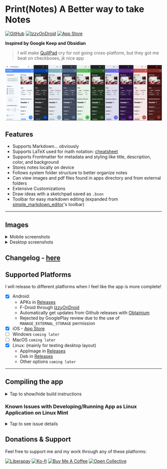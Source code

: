 # Print(Notes) A Better way to take Notes

[![GitHub](https://img.shields.io/github/license/RoBoT095/printnotes)](https://github.com/RoBoT095/printnotes/blob/main/LICENSE)
[![IzzyOnDroid](https://img.shields.io/endpoint?url=https://apt.izzysoft.de/fdroid/api/v1/shield/com.printnotes.printnotes)](https://apt.izzysoft.de/fdroid/index/apk/com.printnotes.printnotes)
[![App Store](https://img.shields.io/badge/App_Store-0D96F6?logo=app-store&logoColor=white)](https://apps.apple.com/us/app/print-notes/id6740996365)

**Inspired by Google Keep and Obsidian**

> I will make <a href='https://github.com/quillpad/quillpad'>QuillPad</a> cry for not going cross-platform, but they got me beat on checkboxes, jk nice app

<img src="https://github.com/RoBoT095/printnotes/blob/main/images/AllThemes2-smaller.png?raw=true" alt="all themes" />

## Features

- Supports Markdown... obviously
- Supports LaTeX used for math notation: <a href='https://quickref.me/latex'>cheatsheet</a>
- Supports Frontmatter for metadata and styling like title, description, color, and background
- Stores notes locally on device
- Follows system folder structure to better organize notes
- Can view images and pdf files found in apps directory and from external folders
- Extensive Customizations
- Draw ideas with a sketchpad saved as `.bson`
- Toolbar for easy markdown editing (expanded from [simple_markdown_editor](https://github.com/zahniar88/simple_markdown_editor)'s toolbar)
<!-- - Supports Windows, Mac, Linux, Android, and iOS -->

---

## Images

<details close>
<summary>Mobile screenshots</summary>

<p>
  <img src="https://github.com/RoBoT095/printnotes/blob/main/images/Phone/PhoneGridView.png?raw=true" alt="phone grid view" width=200 />
  <img src="https://github.com/RoBoT095/printnotes/blob/main/images/Phone/PhoneListView.png?raw=true" alt="phone list view" width=200 />
  <img src="https://github.com/RoBoT095/printnotes/blob/main/images/Phone/PhoneTreeView.png?raw=true" alt="phone tree view" width=200 />
  <img src="https://github.com/RoBoT095/printnotes/blob/main/images/Phone/PhoneEditor.png?raw=true" alt="phone editor preview" width=200 />
  <img src="https://github.com/RoBoT095/printnotes/blob/main/images/Phone/PhoneEditing.png?raw=true" alt="phone editor edit" width=200 />
  <img src="https://github.com/RoBoT095/printnotes/blob/main/images/Phone/PhoneSettings.png?raw=true" alt="phone settings" width=200 />
  <img src="https://github.com/RoBoT095/printnotes/blob/main/images/Phone/PhoneAdvancedSearch.png?raw=true" alt="phone tag search" width=200 />
</p>

</details>

<details close>
<summary>Desktop screenshots</summary>

<p>
  <img src="https://github.com/RoBoT095/printnotes/blob/main/images/Desktop/DesktopGridView.png?raw=true" alt="desktop grid view" width=500 />
  <img src="https://github.com/RoBoT095/printnotes/blob/main/images/Desktop/DesktopListView.png?raw=true" alt="desktop list view" width=500 />
  <img src="https://github.com/RoBoT095/printnotes/blob/main/images/Desktop/DesktopTreeView.png?raw=true" alt="desktop tree view" width=500 />
  <img src="https://github.com/RoBoT095/printnotes/blob/main/images/Desktop/DesktopEditor.png?raw=true" alt="desktop editor" width=500 />
</p>
</details>

## Changelog - [here](https://github.com/RoBoT095/printnotes/blob/main/CHANGELOG.md)

## Supported Platforms

I will release to different platforms when I feel like the app is more complete!

- [x] Android:
  - APKs in [Releases](https://github.com/RoBoT095/printnotes/releases)
  - F-Droid through [IzzyOnDroid](https://apt.izzysoft.de/fdroid/index/apk/com.printnotes.printnotes)
  - Automatically get updates from Github releases with [Obtainium](https://github.com/ImranR98/Obtainium)
  - Rejected by GooglePlay review due to the use of `MANAGE_EXTERNAL_STORAGE` permission
- [x] iOS - [App Store](https://apps.apple.com/us/app/print-notes/id6740996365)
- [ ] Windows `coming later`
- [ ] MacOS `coming later`
- [x] Linux: (mainly for testing desktop layout)
  - AppImage in [Releases](https://github.com/RoBoT095/printnotes/releases)
  - Deb in [Releases](https://github.com/RoBoT095/printnotes/releases)
  - Other options `coming later`

---

## Compiling the app

<details close>
<summary>Tap to show/hide build instructions</summary>

Make sure you have a working flutter sdk setup. If not installed, go to [Install - Flutter](https://docs.flutter.dev/get-started/install) and select your platform, and follow the instructions to make sure you have all the right dependencies installed.

Once you get everything installed, test to see you didn't miss anything:

```
flutter doctor -v
```

---

Be sure to disable signing on build.gradle or create your own keystore to [sign](https://docs.flutter.dev/deployment/android#sign-the-app) the app for android.

### Building Locally

To make sure you are running latest version of flutter, run these commands:

```
$ flutter channel stable
```

```
$ flutter upgrade
```

After that, building is as simple as running these commands:

> This is to grab app dependencies

```
$ flutter pub get
```

> This is to make sure app runs

```
$ flutter run lib/main.dart
```

> If you are unsure what target operating system, read further down

```
$ flutter build <target> --release
```

### Targets available for flutter:

- `apk`: Build an Android APK file from app.
- `appbundle`: Build an Android App Bundle file from app (used for Google Play Store).
- `aar`: Build a repository containing an AAR and a POM file.
- `bundle`: Build the Flutter assets directory from app.

### Device host specific

In other words, compiling can only be done on device you are compiling for (ex: an `.exe` requires windows)

- `linux`: Build a Linux desktop application.
- `windows`: Build a Windows desktop application.
- `macos`: Build a MacOS desktop application.
  - `ipa`: Build an iOS App Store Package from app.

### Building with Docker

If you have docker installed you can run my script to automatically build APKs, here is how to use them:

> change into scripts directory

```
cd scripts/
```

> allow script to be executable

```
chmod +x docker-build.sh
```

> run the script

```
./docker-build.sh
```

On completion you should have an `outputs/` folder with 4 apk files (app-release, app-arm64-v8a-release, app-armeabi-v7a-release, and app-x86_64-release)

</details>

### Known Issues with Developing/Running App as Linux Application on Linux Mint

<details close>
<summary>Tap to see issue details</summary>

**<u>Note: This doesn't seem to affect other types of distros, or when running in android emulator</u>**

Running as linux application on flutter version _3.24.0-3.24.3_ causes any **TextFields** to <u>slows down</u> or <u>crash</u> the app (ex. editing note, creating note/folder, searching, etc), best workaround currently is to switch to version [3.22.3 following this link](https://docs.flutter.dev/release/upgrade#switching-to-a-specific-flutter-version) and changing all `onPopInvokedWithResult` to just `onPopInvoked` as it doesn't exist in this version, if you are still having issues, try running `flutter clean` then `flutter run lib/main.dart` again, let me know if you have any other issues or need a step-by-step guide.

</details>

## Donations & Support

Feel free to support me and my work through any of these platforms:

[![Liberapay](https://img.shields.io/badge/Liberapay-F6C915?logo=liberapay&logoColor=black)](https://liberapay.com/RoBoT_095/donate)
[![Ko-fi](https://img.shields.io/badge/Ko--fi-FF5E5B?logo=ko-fi&logoColor=white)](https://ko-fi.com/robot095/donate)
[![Buy Me A Coffee](https://img.shields.io/badge/Buy%20Me%20a%20Coffee-ffdd00?&logo=buy-me-a-coffee&logoColor=black)](https://buymeacoffee.com/robot_095)
[![Open Collective](https://img.shields.io/badge/Open%20Collective-3385FF?logo=open-collective&logoColor=white)](https://opencollective.com/webpack/donate)
